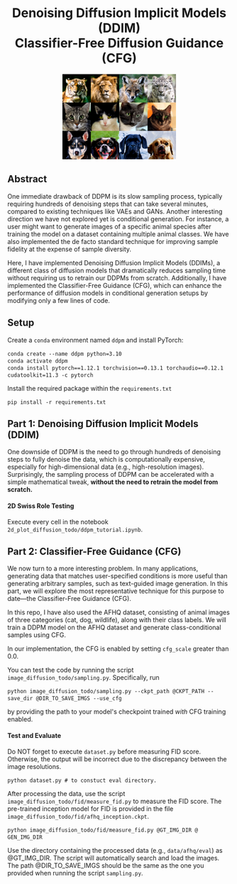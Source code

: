 <div align=center>
  <h1>
  Denoising Diffusion Implicit Models (DDIM) <br> Classifier-Free Diffusion Guidance (CFG)
</div>

<div align=center>
   <img src="./assets/images/assn2_teaser.png">
</div>

## Abstract

One immediate drawback of DDPM is its slow sampling process, typically requiring hundreds of denoising steps that can take several minutes, compared to existing techniques like VAEs and GANs. Another interesting direction we have not explored yet is conditional generation. For instance, a user might want to generate images of a specific animal species after training the model on a dataset containing multiple animal classes. We have also implemented the de facto standard technique for improving sample fidelity at the expense of sample diversity.

Here, I have implemented Denoising Diffusion Implicit Models (DDIMs), a different class of diffusion models that dramatically reduces sampling time without requiring us to retrain our DDPMs from scratch. Additionally, I have implemented the Classifier-Free Guidance (CFG), which can enhance the performance of diffusion models in conditional generation setups by modifying only a few lines of code.

## Setup

Create a `conda` environment named `ddpm` and install PyTorch:

```
conda create --name ddpm python=3.10
conda activate ddpm
conda install pytorch==1.12.1 torchvision==0.13.1 torchaudio==0.12.1 cudatoolkit=11.3 -c pytorch
```

Install the required package within the `requirements.txt`

```
pip install -r requirements.txt
```

<!-- **Please note that this assignment is heavily dependent on Assignment 1. To begin, you should copy the functions you implemented in [Assignment 1](https://github.com/KAIST-Visual-AI-Group/Diffusion-Assignment1-DDPM).** Specifically, make sure to complete the required components (e.g., the noise prediction network architecture and the forward/reverse DDPM steps) in the following files: -->

<!-- - `2d_plot_diffusion_todo/network.py`;
- `2d_plot_diffusion_todo/ddpm.py`;
- `image_diffusion_todo/model.py`;
- `image_diffusion_todo/scheduler.py`. -->

<!-- ## Code Structure

```
.
├── 2d_plot_diffusion_todo    (Task 1)
│   ├── ddpm_tutorial.ipynb       <--- Main code
│   ├── dataset.py                <--- Define dataset (Swiss-roll, moon, gaussians, etc.)
│   ├── network.py                <--- A noise prediction network
│   └── ddpm.py                   <--- (TODO) Implement DDIM sampling
│
└── image_diffusion_todo (Task 2)
    ├── dataset.py                <--- Ready-to-use AFHQ dataset code
    ├── model.py                  <--- (TODO) Implement CFG sampling
    ├── module.py                 <--- Basic modules of a noise prediction network
    ├── network.py                <--- (TODO) Implement class conditioning mechanism and CFG training
    ├── sampling.py               <--- Image sampling code
    ├── train.py                  <--- DDPM/DDIM training code
    └── fid
        ├── measure_fid.py        <--- script measuring FID score
        └── afhq_inception.ckpt   <--- pre-trained classifier for FID
``` -->

<!-- ## Task 0: Introduction

### Assignment Tips

In this assignment, we will extend our previous assignment and implement two important techniques in diffusion models: Denoising Diffusion Implicit Models (DDIM) and Classifier-Free Diffusion Guidance (CFG).
As previously, implementing diffusion models is straightforward once you understand the theory behind them.
We thus highly recommend you to check out the details in the papers and understand the mathematics **BEFORE** you start the assignment.
The list of recommended resources is as follows:

1. [[Paper](https://arxiv.org/abs/2010.02502)] Denoising Diffusion Implicit Models (DDIM)
2. [[Paper](https://arxiv.org/abs/2207.12598)] Classifier-Free Diffusion Guidance (CFG)
3. [[Slides](./assets/summary_of_DDPM_and_DDIM.pdf)] Summary of DDPM and DDIM
4. [[Blog](https://sander.ai/2022/05/26/guidance.html)] "Guidance: a cheat code for diffusion models" by Sander Dieleman -->

## Part 1: Denoising Diffusion Implicit Models (DDIM)

One downside of DDPM is the need to go through hundreds of denoising steps to fully denoise the data, which is computationally expensive, especially for high-dimensional data (e.g., high-resolution images). Surprisingly, the sampling process of DDPM can be accelerated with a simple mathematical tweak, **without the need to retrain the model from scratch.**

<!-- ### Sampling

Recall that the algorithm for DDPM sampling is nothing but a sequence of noise predictions and denoising steps:

<p align="center">
  <img width="480" alt="image" src="./assets/images/task2_1_ddpm_sampling_algorithm.png">
</p>

To speed up sampling, we keep the pre-trained DDPM and only switch each step within the loop (line 4) to the following:

<p align="center">
  <img width="700" alt="image" src="./assets/images/task2_ddim.png">
</p>

Note that the symbol $\alpha_t$ in DDIM corresponds to $\bar{\alpha}_t$ in DDPM.
Please refer to [the paper](https://arxiv.org/abs/2010.02502), or our lecture slides for more details.

❗️❗️❗️ **You are only allowed to edit the part marked by TODO.** ❗️❗️❗️ -->

<!-- ### TODO -->

<!-- In this assignment, we will primarily reuse the code from the previous assignment. Before proceeding, please ensure that your previous results are successfully reproduced. -->

<!-- #### 1-1: Implement the DDIM Sampling Algorithm

Complete the definitions of the functions `ddim_p_sample()` and `ddim_p_sample_loop()` in `2d_plot_diffusion_todo/ddpm.py`. -->

#### 2D Swiss Role Testing

Execute every cell in the notebook `2d_plot_diffusion_todo/ddpm_tutorial.ipynb`.

<!-- - the code will attempt DDIM sampling during training;
- the Chamfer Distance between the particles generated via the DDIM sampling and the ground truth will be reported.
  For sanity checks, you may replace the invocation of `ddim_p_sample_loop` with `p_sample_loop`. -->

<!-- Take screenshots of:

1. the Chamfer Distance reported after executing the cell `DDIM Sampling`
2. the visualization of the sampled particles after executing the cell `DDIM Sampling`

Below is the example of (2).

<p align="center">
  <img height="425" alt="image" src="./assets/images/task1_ddim_sample.png">
</p> -->

## Part 2: Classifier-Free Guidance (CFG)

We now turn to a more interesting problem. In many applications, generating data that matches user-specified conditions is more useful than generating arbitrary samples, such as text-guided image generation. In this part, we will explore the most representative technique for this purpose to date—the Classifier-Free Guidance (CFG).

<!-- Given a dataset consisting of pairs ($\mathbf{x}$, $\mathbf{c}$) of data $\mathbf{x}$ and its corresponding class label $\mathbf{c}$, CFG can be used to improve the quality of class-conditional samples by randomly omitting class labels during the training process. Specifically, a diffusion model is trained by following the procedure:

<p align="center">
  <img alt="image" src="./assets/images/cfg_train.png">
</p> -->

<!-- After training the model, we can generate class-conditional samples by using a slightly modified version of the reverse diffusion process. The variable $w$, known as the guidance strength, enables us to balance the trade-off between sample quality and diversity:

<p align="center">
  <img alt="image" src="./assets/images/cfg_test.png">
</p> -->

In this repo, I have also used the AFHQ dataset, consisting of animal images of three categories (cat, dog, wildlife), along with their class labels. We will train a DDPM model on the AFHQ dataset and generate class-conditional samples using CFG.

<!-- ### TODO -->

<!-- #### 2-1: Implement Class Conditioning Mechanism

Implement a simple class conditioning mechanism in the method `forward` of the class `UNet` defined in the file `image_diffusion_todo/network.py`.
The optional argument `class_label` is assumed to be a PyTorch tensor holding the integer class labels.
Apply the one-hot encoding to the class labels. You may use the predefined linear layer `self.class_embedding`.
For now, the main backbone of the network is conditioned only on the diffusion timestep `temb`. How can we extend this further to support class conditioning?

**Use the script `image_diffusion_todo/train.py` with the flag `--use_cfg` to train the model with CFG enabled.**

> Before proceeding to the next steps, we highly recommend you to check whether class-conditioned training works properly.

#### 2-2: Implement CFG Training

Complete the `TODO` block in the method `forward` of the class `UNet` defined in the file `image_diffusion_todo/network.py`. It should be suffice to write a few lines of code that replace class labels with a zero tensor with probability `self.cfg_dropout` defined in class `UNet`.

#### 2-3: Implement CFG Sampling

Complete the `if do_classifier_free_guidance` blocks in the method `sample` in the file `image_diffusion_todo/model.py`.  -->

In our implementation, the CFG is enabled by setting `cfg_scale` greater than 0.0.

You can test the code by running the script `image_diffusion_todo/sampling.py`. Specifically, run

```
python image_diffusion_todo/sampling.py --ckpt_path @CKPT_PATH --save_dir @DIR_TO_SAVE_IMGS --use_cfg
```

by providing the path to your model's checkpoint trained _with_ CFG training enabled.

#### Test and Evaluate

<!-- As in our previous assignment, evaluate and report the FID measured on the samples generated using CFG with the scale of 0.0, and 7.5 (default). -->

Do NOT forget to execute `dataset.py` before measuring FID score. Otherwise, the output will be incorrect due to the discrepancy between the image resolutions.

```
python dataset.py # to constuct eval directory.
```

After processing the data, use the script `image_diffusion_todo/fid/measure_fid.py` to measure the FID score. The pre-trained inception model for FID is provided in the file `image_diffusion_todo/fid/afhq_inception.ckpt`.

```
python image_diffusion_todo/fid/measure_fid.py @GT_IMG_DIR @ GEN_IMG_DIR
```

Use the directory containing the processed data (e.g., `data/afhq/eval`) as @GT_IMG_DIR. The script will automatically search and load the images. The path @DIR_TO_SAVE_IMGS should be the same as the one you provided when running the script `sampling.py`.

<!-- ## What to Submit

<details>
<summary><b>Submission Item List</b></summary>
</br>

- [ ] Code without model checkpoints

**Task 1**

- [ ] Chamfer distance result of DDIM sampling
- [ ] Visualization of DDIM sampling

**Task 2**

- [ ] FID computed using the samples generated using the CFG scale of:
  - 0.0 (no CFG)
  - 7.5 (default value in the script)
- [ ] 8 images generated using the CFG scale of:
  - 0.0 (no CFG)
  - 7.5 (default value in the script)
  </details>

In a single PDF file, write your name and student ID, and include submission items listed above. Refer to more detailed instructions written in each task section about what to submit.
Name the document `{NAME}_{STUDENT_ID}.pdf` and submit **both your code and the document** as a **ZIP** file named `{NAME}_{STUDENT_ID}.zip`.
**When creating your zip file**, exclude data (e.g., files in AFHQ dataset) and any model checkpoints, including the provided pre-trained classifier checkpoint when compressing the files.
Submit the zip file on GradeScope.

## Grading

**You will receive a zero score if:**

- **you do not submit,**
- **your code is not executable in the Python environment we provided, or**
- **you modify anycode outside of the section marked with `TODO` or use different hyperparameters that are supposed to be fixed as given.**

**Plagiarism in any form will also result in a zero score and will be reported to the university.**

**Your score will incur a 10% deduction for each missing item in the submission item list.**

Otherwise, you will receive up to 20 points from this assignment that count toward your final grade.

- Task 1
  - 10 points: Achieve CD lower than **60** from DDIM sampling.
  - 5 points: Achieve CD greater, or equal to **60** and less than **80** from DDIM sampling.
  - 0 point: otherwise.
- Task 2
  - 10 points: Achieve FID less than **30** in both CFG scales: 0.0 and 7.5.
  - 5 points: Achieve FID between **30** and **50** in one of the two CFG scales: 0.0 and 7.5.
  - 0 point: otherwise.

## Further Readings

If you are interested in this topic, we encourage you to check ou the materials below.

- [Denoising Diffusion Probabilistic Models](https://arxiv.org/abs/2006.11239)
- [Denoising Diffusion Implicit Models](https://arxiv.org/abs/2010.02502)
- [Diffusion Models Beat GANs on Image Synthesis](https://arxiv.org/abs/2105.05233)
- [Score-Based Generative Modeling through Stochastic Differential Equations](https://arxiv.org/abs/2011.13456)
- [What are Diffusion Models?](https://lilianweng.github.io/posts/2021-07-11-diffusion-models/)
- [Generative Modeling by Estimating Gradients of the Data Distribution](https://yang-song.net/blog/2021/score/) -->
